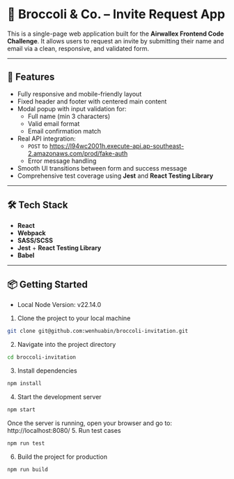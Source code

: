 # 🌱 Broccoli & Co. – Invite Request App

This is a single-page web application built for the **Airwallex Frontend Code Challenge**. It allows users to request an invite by submitting their name and email via a clean, responsive, and validated form.

---

## 🚀 Features

- Fully responsive and mobile-friendly layout
- Fixed header and footer with centered main content
- Modal popup with input validation for:
  - Full name (min 3 characters)
  - Valid email format
  - Email confirmation match
- Real API integration:
  - `POST` to https://l94wc2001h.execute-api.ap-southeast-2.amazonaws.com/prod/fake-auth
  - Error message handling
- Smooth UI transitions between form and success message
- Comprehensive test coverage using **Jest** and **React Testing Library**

---

## 🛠️ Tech Stack

- **React**
- **Webpack**
- **SASS/SCSS**
- **Jest** + **React Testing Library**
- **Babel**

---

## 📦 Getting Started

- Local Node Version: v22.14.0
1.	Clone the project to your local machine
```bash
git clone git@github.com:wenhuabin/broccoli-invitation.git
```
2.	Navigate into the project directory
```bash
cd broccoli-invitation
```
3.	Install dependencies
```bash
npm install
```
4.	Start the development server
```bash
npm start
```
Once the server is running, open your browser and go to:
http://localhost:8080/
5.	Run test cases
```bash
npm run test
```
6.	Build the project for production
```bash
npm run build
```
